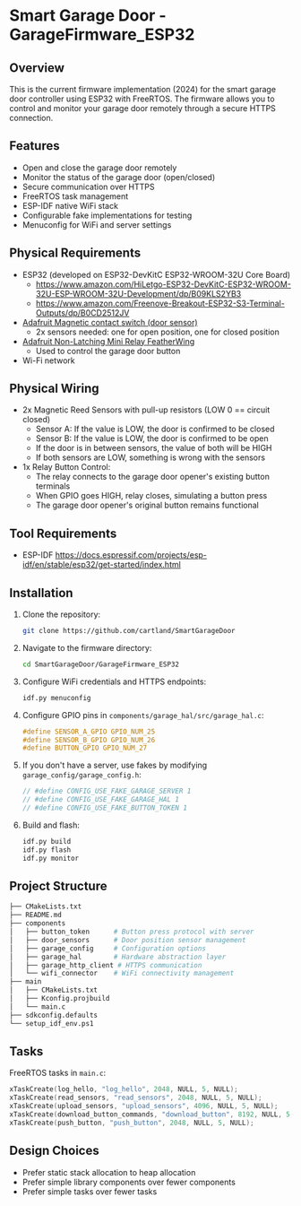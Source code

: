 # Smart Garage Door - GarageFirmware_ESP32

## Overview
This is the current firmware implementation (2024) for the smart garage door controller using ESP32 with FreeRTOS. The firmware allows you to control and monitor your garage door remotely through a secure HTTPS connection.

## Features
- Open and close the garage door remotely
- Monitor the status of the garage door (open/closed)
- Secure communication over HTTPS
- FreeRTOS task management
- ESP-IDF native WiFi stack
- Configurable fake implementations for testing
- Menuconfig for WiFi and server settings

## Physical Requirements
- ESP32 (developed on ESP32-DevKitC ESP32-WROOM-32U Core Board)
    - https://www.amazon.com/HiLetgo-ESP32-DevKitC-ESP32-WROOM-32U-ESP-WROOM-32U-Development/dp/B09KLS2YB3
    - https://www.amazon.com/Freenove-Breakout-ESP32-S3-Terminal-Outputs/dp/B0CD2512JV
- [Adafruit Magnetic contact switch (door sensor)](https://www.adafruit.com/product/375)
    - 2x sensors needed: one for open position, one for closed position
- [Adafruit Non-Latching Mini Relay FeatherWing](https://www.adafruit.com/product/2895)
    - Used to control the garage door button
- Wi-Fi network

## Physical Wiring
- 2x Magnetic Reed Sensors with pull-up resistors (LOW 0 == circuit closed)
    - Sensor A: If the value is LOW, the door is confirmed to be closed
    - Sensor B: If the value is LOW, the door is confirmed to be open
    - If the door is in between sensors, the value of both will be HIGH
    - If both sensors are LOW, something is wrong with the sensors
- 1x Relay Button Control:
    - The relay connects to the garage door opener's existing button terminals
    - When GPIO goes HIGH, relay closes, simulating a button press
    - The garage door opener's original button remains functional

## Tool Requirements
- ESP-IDF https://docs.espressif.com/projects/esp-idf/en/stable/esp32/get-started/index.html

## Installation
1. Clone the repository:
    ```sh
    git clone https://github.com/cartland/SmartGarageDoor
    ```
2. Navigate to the firmware directory:
    ```sh
    cd SmartGarageDoor/GarageFirmware_ESP32
    ```
3. Configure WiFi credentials and HTTPS endpoints:
    ```sh
    idf.py menuconfig
    ```
4. Configure GPIO pins in `components/garage_hal/src/garage_hal.c`:
    ```c
    #define SENSOR_A_GPIO GPIO_NUM_25
    #define SENSOR_B_GPIO GPIO_NUM_26
    #define BUTTON_GPIO GPIO_NUM_27
    ```
5. If you don't have a server, use fakes by modifying `garage_config/garage_config.h`:
    ```c
    // #define CONFIG_USE_FAKE_GARAGE_SERVER 1
    // #define CONFIG_USE_FAKE_GARAGE_HAL 1
    // #define CONFIG_USE_FAKE_BUTTON_TOKEN 1
    ```
6. Build and flash:
    ```sh
    idf.py build
    idf.py flash
    idf.py monitor
    ```

## Project Structure
```sh
├── CMakeLists.txt
├── README.md
├── components
│   ├── button_token      # Button press protocol with server
│   ├── door_sensors      # Door position sensor management
│   ├── garage_config     # Configuration options
│   ├── garage_hal        # Hardware abstraction layer
│   ├── garage_http_client # HTTPS communication
│   └── wifi_connector    # WiFi connectivity management
├── main
│   ├── CMakeLists.txt
│   ├── Kconfig.projbuild
│   └── main.c
├── sdkconfig.defaults
└── setup_idf_env.ps1
```

## Tasks
FreeRTOS tasks in `main.c`:
```c
xTaskCreate(log_hello, "log_hello", 2048, NULL, 5, NULL);
xTaskCreate(read_sensors, "read_sensors", 2048, NULL, 5, NULL);
xTaskCreate(upload_sensors, "upload_sensors", 4096, NULL, 5, NULL);
xTaskCreate(download_button_commands, "download_button", 8192, NULL, 5, NULL);
xTaskCreate(push_button, "push_button", 2048, NULL, 5, NULL);
```

## Design Choices
- Prefer static stack allocation to heap allocation
- Prefer simple library components over fewer components
- Prefer simple tasks over fewer tasks
